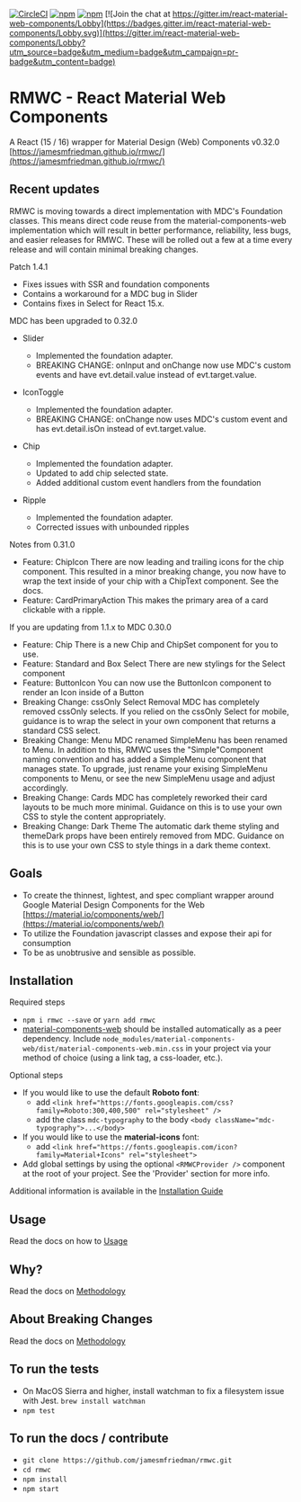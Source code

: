 [![CircleCI](https://circleci.com/gh/jamesmfriedman/rmwc/tree/master.svg?style=shield)](https://circleci.com/gh/jamesmfriedman/rmwc/tree/master)
[![npm](https://img.shields.io/npm/v/rmwc.svg)]()
[![npm](https://img.shields.io/npm/l/rmwc.svg)]()
[![Join the chat at https://gitter.im/react-material-web-components/Lobby](https://badges.gitter.im/react-material-web-components/Lobby.svg)](https://gitter.im/react-material-web-components/Lobby?utm_source=badge&utm_medium=badge&utm_campaign=pr-badge&utm_content=badge)

# RMWC - React Material Web Components

A React (15 / 16) wrapper for Material Design (Web) Components v0.32.0
[https://jamesmfriedman.github.io/rmwc/](https://jamesmfriedman.github.io/rmwc/)

## Recent updates

RMWC is moving towards a direct implementation with MDC's Foundation classes. This means direct code reuse from the material-components-web implementation which will result in better performance, reliability, less bugs, and easier releases for RMWC. These will be rolled out a few at a time every release and will contain minimal breaking changes.

Patch 1.4.1

* Fixes issues with SSR and foundation components
* Contains a workaround for a MDC bug in Slider
* Contains fixes in Select for React 15.x.

MDC has been upgraded to 0.32.0

* Slider

  * Implemented the foundation adapter.
  * BREAKING CHANGE: onInput and onChange now use MDC's custom events and have evt.detail.value instead of evt.target.value.

* IconToggle

  * Implemented the foundation adapter.
  * BREAKING CHANGE: onChange now uses MDC's custom event and has evt.detail.isOn instead of evt.target.value.

* Chip

  * Implemented the foundation adapter.
  * Updated to add chip selected state.
  * Added additional custom event handlers from the foundation

* Ripple
  * Implemented the foundation adapter.
  * Corrected issues with unbounded ripples

Notes from 0.31.0

* Feature: ChipIcon
  There are now leading and trailing icons for the chip component. This resulted in a minor breaking change, you now have to wrap the text inside of your chip with a ChipText component. See the docs.
* Feature: CardPrimaryAction
  This makes the primary area of a card clickable with a ripple.

If you are updating from 1.1.x to MDC 0.30.0

* Feature: Chip
  There is a new Chip and ChipSet component for you to use.
* Feature: Standard and Box Select
  There are new stylings for the Select component
* Feature: ButtonIcon
  You can now use the ButtonIcon component to render an Icon inside of a Button
* Breaking Change: cssOnly Select Removal
  MDC has completely removed cssOnly selects. If you relied on the cssOnly Select for mobile, guidance is to wrap the select in your own component that returns a standard CSS select.
* Breaking Change: Menu
  MDC renamed SimpleMenu has been renamed to Menu. In addition to this, RMWC uses the "Simple"Component naming convention and has added a SimpleMenu component that manages state. To upgrade, just rename your exising SimpleMenu components to Menu, or see the new SimpleMenu usage and adjust accordingly.
* Breaking Change: Cards
  MDC has completely reworked their card layouts to be much more minimal. Guidance on this is to use your own CSS to style the content appropriately.
* Breaking Change: Dark Theme
  The automatic dark theme styling and themeDark props have been entirely removed from MDC. Guidance on this is to use your own CSS to style things in a dark theme context.

## Goals

* To create the thinnest, lightest, and spec compliant wrapper around Google
  Material Design Components for the Web
  [https://material.io/components/web/](https://material.io/components/web/)
* To utilize the Foundation javascript classes and expose their api for
  consumption
* To be as unobtrusive and sensible as possible.

## Installation

Required steps

* `npm i rmwc --save` or `yarn add rmwc`
* [material-components-web](https://github.com/material-components/material-components-web) should be installed automatically as a peer dependency. Include `node_modules/material-components-web/dist/material-components-web.min.css` in your project via your method of choice (using a link tag, a css-loader, etc.).

Optional steps

* If you would like to use the default **Roboto font**:
  * add `<link href="https://fonts.googleapis.com/css?family=Roboto:300,400,500" rel="stylesheet" />`
  * add the class `mdc-typography` to the body `<body className="mdc-typography">...</body>`
* If you would like to use the **material-icons** font:
  * add `<link href="https://fonts.googleapis.com/icon?family=Material+Icons" rel="stylesheet">`
* Add global settings by using the optional `<RMWCProvider />` component at the root of your project. See the 'Provider' section for more info.

Additional information is available in the [Installation Guide](https://jamesmfriedman.github.io/rmwc/installation)

## Usage

Read the docs on how to [Usage](https://jamesmfriedman.github.io/rmwc/usage)

## Why?

Read the docs on [Methodology](https://jamesmfriedman.github.io/rmwc/methodology)

## About Breaking Changes

Read the docs on [Methodology](https://jamesmfriedman.github.io/rmwc/methodology)

## To run the tests

* On MacOS Sierra and higher, install watchman to fix a filesystem issue with
  Jest. `brew install watchman`
* `npm test`

## To run the docs / contribute

* `git clone https://github.com/jamesmfriedman/rmwc.git`
* `cd rmwc`
* `npm install`
* `npm start`
